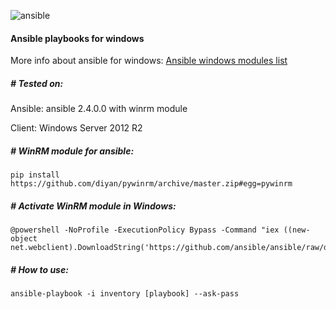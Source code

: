![ansible](https://github.com/qwsj/ansible-windows/blob/master/files/ans-logo.png?raw=true)

#### Ansible playbooks for windows

More info about ansible for windows: [Ansible windows modules list](http://docs.ansible.com/ansible/latest/list_of_windows_modules.html)


##### # Tested on:
Ansible: ansible 2.4.0.0 with winrm module

Client: Windows Server 2012 R2

##### # WinRM module for ansible:
```
pip install https://github.com/diyan/pywinrm/archive/master.zip#egg=pywinrm
```
##### # Activate WinRM module in Windows: 
```
@powershell -NoProfile -ExecutionPolicy Bypass -Command "iex ((new-object net.webclient).DownloadString('https://github.com/ansible/ansible/raw/devel/examples/scripts/ConfigureRemotingForAnsible.ps1'))"
```



##### # How to use:
```
ansible-playbook -i inventory [playbook] --ask-pass
```
